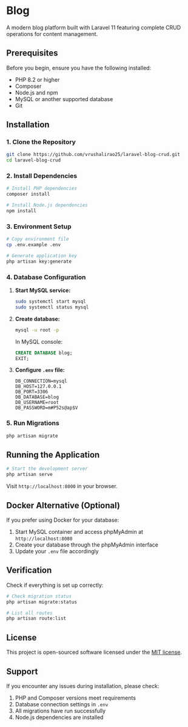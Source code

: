 # Blog

A modern blog platform built with Laravel 11 featuring complete CRUD operations for content management.

## Prerequisites

Before you begin, ensure you have the following installed:
- PHP 8.2 or higher
- Composer
- Node.js and npm
- MySQL or another supported database
- Git

## Installation

### 1. Clone the Repository

```bash
git clone https://github.com/vrushalirao25/laravel-blog-crud.git
cd laravel-blog-crud
```

### 2. Install Dependencies

```bash
# Install PHP dependencies
composer install

# Install Node.js dependencies
npm install
```

### 3. Environment Setup

```bash
# Copy environment file
cp .env.example .env

# Generate application key
php artisan key:generate
```

### 4. Database Configuration

1. **Start MySQL service:**
   ```bash
   sudo systemctl start mysql
   sudo systemctl status mysql
   ```

2. **Create database:**
   ```bash
   mysql -u root -p
   ```
   
   In MySQL console:
   ```sql
   CREATE DATABASE blog;
   EXIT;
   ```

3. **Configure `.env` file:**
   ```env
   DB_CONNECTION=mysql
   DB_HOST=127.0.0.1
   DB_PORT=3306
   DB_DATABASE=blog
   DB_USERNAME=root
   DB_PASSWORD=m#P52s@ap$V
   ```

### 5. Run Migrations

```bash
php artisan migrate
```

## Running the Application

```bash
# Start the development server
php artisan serve
```

Visit `http://localhost:8000` in your browser.

## Docker Alternative (Optional)

If you prefer using Docker for your database:

1. Start MySQL container and access phpMyAdmin at `http://localhost:8080`
2. Create your database through the phpMyAdmin interface
3. Update your `.env` file accordingly

## Verification

Check if everything is set up correctly:

```bash
# Check migration status
php artisan migrate:status

# List all routes
php artisan route:list
```

## License

This project is open-sourced software licensed under the [MIT license](LICENSE).

## Support

If you encounter any issues during installation, please check:
1. PHP and Composer versions meet requirements
2. Database connection settings in `.env`
3. All migrations have run successfully
4. Node.js dependencies are installed
